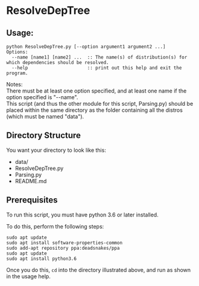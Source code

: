# ResolveDepTree

## Usage: <br/>
```
python ResolveDepTree.py [--option argument1 argument2 ...]
Options:
  --name [name1] [name2] ...  :: The name(s) of distribution(s) for which dependencies should be resolved.
  --help                      :: print out this help and exit the program.
```
Notes:<br/>
There must be at least one option specified, and at least one name if the option specified is "--name".<br/>
This script (and thus the other module for this script, Parsing.py) should be placed within the same directory as the folder containing all the distros (which must be named "data").

## Directory Structure

You want your directory to look like this:

* data/
* ResolveDepTree.py
* Parsing.py
* README.md

## Prerequisites

To run this script, you must have python 3.6 or later installed.

To do this, perform the following steps:
```
sudo apt update
sudo apt install software-properties-common
sudo add-apt repository ppa:deadsnakes/ppa
sudo apt update
sudo apt install python3.6
```

Once you do this, `cd` into the directory illustrated above, and run as shown in the usage help.

